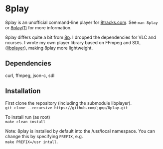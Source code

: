 # 8play

8play is an unofficial command-line player for [8tracks.com](https://www.8tracks.com).
See `man 8play` or [8play(1)](https://jgmp.github.io/8play.html) for more information.

8play differs quite a bit from [8p](https://github.com/jgmp/8p).  I dropped the
dependencies for VLC and ncurses.  I wrote my own player library based on
FFmpeg and SDL ([libplayer](https://github.com/jgmp/libplayer)), making 8play
more lightweight.

## Dependencies
curl, ffmpeg, json-c, sdl

## Installation
First clone the repository (including the submodule libplayer).  
`git clone --recursive https://github.com/jgmp/8play.git`

To install run (as root)  
`make clean install`

Note: 8play is installed by default into the /usr/local namespace.
You can change this by specifying `PREFIX`, e.g.  
`make PREFIX=/usr intall`.


